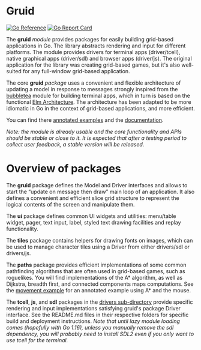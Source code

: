 # Gruid

[![Go Reference](https://pkg.go.dev/badge/github.com/anaseto/gruid.svg)](https://pkg.go.dev/github.com/anaseto/gruid)
[![Go Report Card](https://goreportcard.com/badge/github.com/anaseto/gruid)](https://goreportcard.com/report/github.com/anaseto/gruid)

The **gruid** *module* provides packages for easily building grid-based
applications in Go.  The library abstracts rendering and input for different
platforms. The module provides drivers for terminal apps (driver/tcell), native
graphical apps (driver/sdl) and browser apps (driver/js). The original
application for the library was creating grid-based games, but it's also
well-suited for any full-window grid-based application.

The core **gruid** *package* uses a convenient and flexible architecture of
updating a model in response to messages strongly inspired from the
[bubbletea](https://github.com/charmbracelet/bubbletea) module for building
terminal apps, which in turn is based on the functional [Elm
Architecture](https://guide.elm-lang.org/architecture/). The architecture has
been adapted to be more idiomatic in Go in the context of grid-based
applications, and more efficient.

You can find there [annotated examples](examples/) and the
[documentation](https://pkg.go.dev/github.com/anaseto/gruid).

*Note: the module is already usable and the core functionality and APIs should
be stable or close to it. It is expected that after a testing period to collect
user feedback, a stable version will be released.*

# Overview of packages

The **gruid** package defines the Model and Driver interfaces and allows to
start the “update on message then draw” main loop of an application. It also
defines a convenient and efficient slice grid structure to represent the
logical contents of the screen and manipulate them.

The **ui** package defines common UI widgets and utilities: menu/table widget,
pager, text input, label, styled text drawing facilities and replay
functionality.

The **tiles** package contains helpers for drawing fonts on images, which can
be used to manage character tiles using a Driver from either drivers/sdl or
drivers/js.

The **paths** package provides efficient implementations of some common
pathfinding algorithms that are often used in grid-based games, such as
roguelikes. You will find implementations of the A\* algorithm, as well as
Dijkstra, breadth first, and connected components maps computations. See the
[movement example](examples/movement/move.go) for an annotated example using
A\* and the mouse.

The **tcell**, **js**, and **sdl** packages in the [drivers
sub-directory](drivers/) provide specific rendering and input implementations
satisfying gruid's package Driver interface. See the README.md files in their
respective folders for specific build and deployment instructions. *Note that
until lazy module loading comes (hopefully with Go 1.16), unless you manually
remove the sdl dependency, you will probably need to install SDL2 even if you
only want to use tcell for the terminal.*
